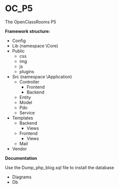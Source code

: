 # OC_P5
The OpenClassRooms P5

**Framework structure:**
* Config
* Lib (namespace \Core)
* Public
  * css
  * img
  * js
  * plugins
* Src (namespace \Application)
    * Controller
        * Frontend
        * Backend
    * Entity
    * Model
    * Pdo
    * Service
* Templates
    * Backend
        * Views
    * Frontend
        * Views
    * Mail
* Vendor

**Documentation**

Use the Dump_php_blog.sql file to install the database

* Diagrams
* Db